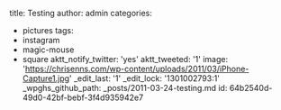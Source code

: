 title: Testing
author: admin
categories:
  - pictures
tags:
  - instagram
  - magic-mouse
  - square
aktt_notify_twitter: 'yes'
aktt_tweeted: '1'
image: 'https://chrisenns.com/wp-content/uploads/2011/03/iPhone-Capture1.jpg'
_edit_last: '1'
_edit_lock: '1301002793:1'
_wpghs_github_path: _posts/2011-03-24-testing.md
id: 64b2540d-49d0-42bf-bebf-3f4d935942e7
